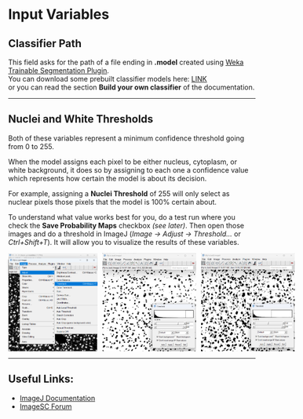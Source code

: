 
# Input Variables

## Classifier Path

This field asks for the path of a file ending in **.model** created using [Weka Trainable Segmentation Plugin](https://imagej.net/plugins/tws).  
You can download some prebuilt classifier models here: [LINK]()  
or you can read the section **Build your own classifier** of the documentation.

---

## Nuclei and White Thresholds

Both of these variables represent a minimum confidence threshold going from 0 to 255.

When the model assigns each pixel to be either nucleus, cytoplasm, or white background, it does so by assigning to each one a confidence value which represents how certain the model is about its decision.

For example, assigning a **Nuclei Threshold** of 255 will only select as nuclear pixels those pixels that the model is 100% certain about.

To understand what value works best for you, do a test run where you check the **Save Probability Maps** checkbox *(see later)*. Then open those images and do a threshold in ImageJ (*Image → Adjust → Threshold...* or *Ctrl+Shift+T*). It will allow you to visualize the results of these variables.

<div style="display: flex; gap: 10px;">
  <img src="https://github.com/sebastianmicu24/SCHEMA/blob/main/Images/Threshold%20Example%201.png" alt="Placeholder Image" width="200" height="200">
  <img src="https://github.com/sebastianmicu24/SCHEMA/blob/main/Images/Threshold%20Example%202.png" alt="Placeholder Image" width="200" height="200">
  <img src="https://github.com/sebastianmicu24/SCHEMA/blob/main/Images/Threshold%20Example%203.png" alt="Placeholder Image" width="200" height="200">
</div>

---

## Useful Links:
- [ImageJ Documentation](https://imagej.net/)
- [ImageSC Forum](https://forum.image.sc/)
